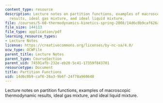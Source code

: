 ```yaml
---
content_type: resource
description: Lecture notes on partition functions, examples of macroscopic thermodynamic
  results, ideal gas mixture, and ideal liquid mixture.
file: /courses/5-60-thermodynamics-kinetics-spring-2008/14d6c0b9caf626a39b6f24f78a960648_lec_25.pdf
file_size: 144113
file_type: application/pdf
learning_resource_types:
- Lecture Notes
license: https://creativecommons.org/licenses/by-nc-sa/4.0/
ocw_type: OCWFile
parent_title: Lecture Notes
parent_type: CourseSection
parent_uid: 74591afb-232e-eb20-5c41-17359f843701
resourcetype: Document
title: Partition Functions
uid: 14d6c0b9-caf6-26a3-9b6f-24f78a960648
---
```

Lecture notes on partition functions, examples of macroscopic thermodynamic results, ideal gas mixture, and ideal liquid mixture.